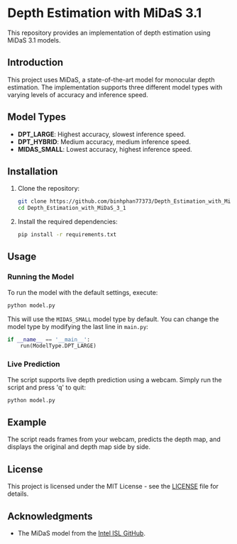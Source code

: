 # Depth Estimation with MiDaS 3.1

This repository provides an implementation of depth estimation using MiDaS 3.1 models.

## Introduction

This project uses MiDaS, a state-of-the-art model for monocular depth estimation. The implementation supports three different model types with varying levels of accuracy and inference speed.

## Model Types

- **DPT_LARGE**: Highest accuracy, slowest inference speed.
- **DPT_HYBRID**: Medium accuracy, medium inference speed.
- **MIDAS_SMALL**: Lowest accuracy, highest inference speed.

## Installation

1. Clone the repository:
    ```sh
    git clone https://github.com/binhphan77373/Depth_Estimation_with_MiDaS_3_1.git
    cd Depth_Estimation_with_MiDaS_3_1
    ```

2. Install the required dependencies:
    ```sh
    pip install -r requirements.txt
    ```

## Usage

### Running the Model

To run the model with the default settings, execute:
```sh
python model.py
```

This will use the `MIDAS_SMALL` model type by default. You can change the model type by modifying the last line in `main.py`:
```python
if __name__ == '__main__':
    run(ModelType.DPT_LARGE)
```

### Live Prediction

The script supports live depth prediction using a webcam. Simply run the script and press 'q' to quit:
```sh
python model.py
```

## Example

The script reads frames from your webcam, predicts the depth map, and displays the original and depth map side by side.

## License

This project is licensed under the MIT License - see the [LICENSE](LICENSE) file for details.

## Acknowledgments

- The MiDaS model from the [Intel ISL GitHub](https://github.com/isl-org/MiDaS).
